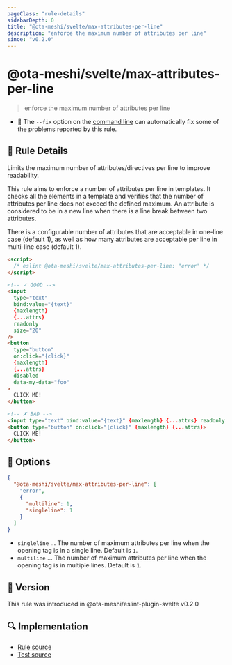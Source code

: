 ```yaml
---
pageClass: "rule-details"
sidebarDepth: 0
title: "@ota-meshi/svelte/max-attributes-per-line"
description: "enforce the maximum number of attributes per line"
since: "v0.2.0"
---
```


# @ota-meshi/svelte/max-attributes-per-line

> enforce the maximum number of attributes per line

- :wrench: The `--fix` option on the [command line](https://eslint.org/docs/user-guide/command-line-interface#fixing-problems) can automatically fix some of the problems reported by this rule.

## :book: Rule Details

Limits the maximum number of attributes/directives per line to improve readability.

This rule aims to enforce a number of attributes per line in templates.
It checks all the elements in a template and verifies that the number of attributes per line does not exceed the defined maximum.
An attribute is considered to be in a new line when there is a line break between two attributes.

There is a configurable number of attributes that are acceptable in one-line case (default 1), as well as how many attributes are acceptable per line in multi-line case (default 1).

<eslint-code-block fix>

<!--eslint-skip-->

```html
<script>
  /* eslint @ota-meshi/svelte/max-attributes-per-line: "error" */
</script>

<!-- ✓ GOOD -->
<input
  type="text"
  bind:value="{text}"
  {maxlength}
  {...attrs}
  readonly
  size="20"
/>
<button
  type="button"
  on:click="{click}"
  {maxlength}
  {...attrs}
  disabled
  data-my-data="foo"
>
  CLICK ME!
</button>

<!-- ✗ BAD -->
<input type="text" bind:value="{text}" {maxlength} {...attrs} readonly />
<button type="button" on:click="{click}" {maxlength} {...attrs}>
  CLICK ME!
</button>
```

</eslint-code-block>

## :wrench: Options

```json
{
  "@ota-meshi/svelte/max-attributes-per-line": [
    "error",
    {
      "multiline": 1,
      "singleline": 1
    }
  ]
}
```

- `singleline` ... The number of maximum attributes per line when the opening tag is in a single line. Default is `1`.
- `multiline` ... The number of maximum attributes per line when the opening tag is in multiple lines. Default is `1`.

## :rocket: Version

This rule was introduced in @ota-meshi/eslint-plugin-svelte v0.2.0

## :mag: Implementation

- [Rule source](https://github.com/ota-meshi/eslint-plugin-svelte/blob/main/src/rules/max-attributes-per-line.ts)
- [Test source](https://github.com/ota-meshi/eslint-plugin-svelte/blob/main/tests/src/rules/max-attributes-per-line.ts)
